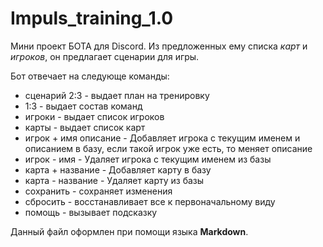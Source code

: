# Impuls_training_1.0
Мини проект БОТА для Discord.
Из предложенных ему списка *карт* и *игроков*, он предлагает сценарии для игры.

Бот отвечает на следующе команды:
 * сценарий 2:3                     - выдает план на тренировку
 * 1:3                                        - выдает состав команд
 * игроки                               - выдает список игроков
 * карты                                 - выдает список карт
 * игрок + имя описание   - Добавляет игрока с текущим именем и описанием в базу, если такой игрок уже есть, то меняет описание
 * игрок - имя                       - Удаляет игрока с текущим именем из базы
 * карта + название           - Добавляет карту в базу
 * карта - название            - Удаляет карту из базы
 * сохранить                                    - сохраняет изменения
 * сбросить                                       - восстанавливает все к первоначальному виду
 * помощь   - вызывает подсказку


Данный файл оформлен при помощи языка **Markdown**.
